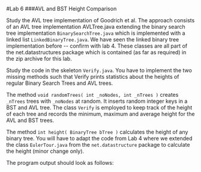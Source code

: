 #Lab 6
###AVL and BST Height Comparison

Study the AVL tree implementation of Goodrich et al. The approach consists of an AVL tree implementation AVLTree.java extending the binary search tree implementation `BinarySearchTree.java` which is implemented with a linked list `LinkedBinaryTree.java`. We have seen the linked binary tree implementation before -- confirm with lab 4. These classes are all part of the net.datastructures package which is contained (as far as required) in the zip archive for this lab.

Study the code in the skeleton `Verify.java`. You have to implement the two missing methods such that Verify prints statistics about the heights of regular Binary Search Trees and AVL trees.

The method `void randomTrees( int _noNodes, int _nTrees )` creates `_nTrees` trees with `_noNodes` at random. It inserts random integer keys in a BST and AVL tree. The class `Verify` is employed to keep track of the height of each tree and records the minimum, maximum and average height for the AVL and BST trees.

The method `int height( BinaryTree bTree )` calculates the height of any binary tree. You will have to adapt the code from Lab 4 where we extended the class `EulerTour.java` from the `net.datastructure` package to calculate the height (minor change only).

The program output should look as follows:


